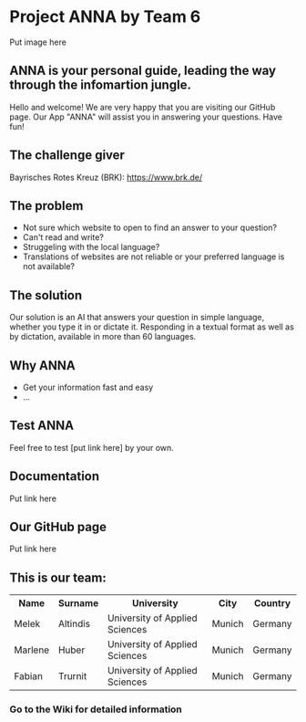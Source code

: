 # Project ANNA by Team 6

Put image here

## ANNA is your personal guide, leading the way through the infomartion jungle.

Hello and welcome! We are very happy that you are visiting our GitHub page. Our App "ANNA" will assist you in answering your questions. Have fun!  

## The challenge giver

Bayrisches Rotes Kreuz (BRK): https://www.brk.de/

## The problem

-	Not sure which website to open to find an answer to your question? 
-	Can't read and write? 
-	Struggeling with the local language? 
-	Translations of websites are not reliable or your preferred language is not available? 

## The solution
Our solution is an AI that answers your question in simple language, whether you type it in or dictate it. Responding in a textual format as well as by dictation, available in more than 60 languages.

## Why ANNA

- Get your information fast and easy
- …

## Test ANNA

 Feel free to test [put link here] by your own.

## Documentation

Put link here

## Our GitHub page

Put link here

## This is our team:

<table>
  <tr>
    <th> Name </th>
    <th> Surname </th>
    <th> University </th>
    <th> City </th>
    <th> Country </th>
  </tr>
  <tr>
    <td> Melek </td>
    <td> Altindis </td>
    <td >University of Applied Sciences </td>
    <td> Munich </td>
    <td> Germany </td>
  </tr>
  <tr>
    <td> Marlene </td>
    <td> Huber </td>
    <td> University of Applied Sciences </td>
    <td> Munich </td>
    <td> Germany </td>
  </tr>
  <tr>
    <td>Fabian </td>
    <td>Trurnit </td>
    <td> University of Applied Sciences </td>
    <td>Munich </td>
    <td>Germany </td>
  </tr>
</table>


### Go to the Wiki for detailed information
